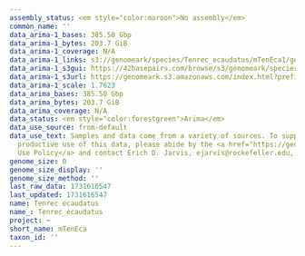 ```yaml
---
assembly_status: <em style="color:maroon">No assembly</em>
common_name: ''
data_arima-1_bases: 385.50 Gbp
data_arima-1_bytes: 203.7 GiB
data_arima-1_coverage: N/A
data_arima-1_links: s3://genomeark/species/Tenrec_ecaudatus/mTenEca1/genomic_data/arima/<br>
data_arima-1_s3gui: https://42basepairs.com/browse/s3/genomeark/species/Tenrec_ecaudatus/mTenEca1/genomic_data/arima/
data_arima-1_s3url: https://genomeark.s3.amazonaws.com/index.html?prefix=species/Tenrec_ecaudatus/mTenEca1/genomic_data/arima/
data_arima-1_scale: 1.7623
data_arima_bases: 385.50 Gbp
data_arima_bytes: 203.7 GiB
data_arima_coverage: N/A
data_status: <em style="color:forestgreen">Arima</em>
data_use_source: from-default
data_use_text: Samples and data come from a variety of sources. To support fair and
  productive use of this data, please abide by the <a href="https://genome10k.soe.ucsc.edu/data-use-policies/">Data
  Use Policy</a> and contact Erich D. Jarvis, ejarvis@rockefeller.edu, with any questions.
genome_size: 0
genome_size_display: ''
genome_size_method: ''
last_raw_data: 1731616547
last_updated: 1731616547
name: Tenrec ecaudatus
name_: Tenrec_ecaudatus
project: ~
short_name: mTenEca
taxon_id: ''
---
```

